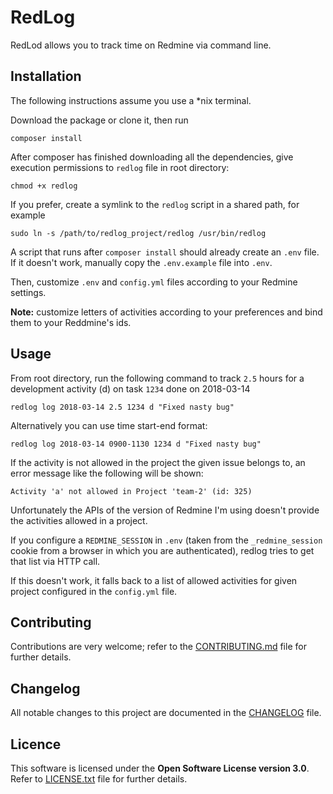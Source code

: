 # RedLog
RedLod allows you to track time on Redmine via command line.

## Installation
The following instructions assume you use a \*nix terminal.

Download the package or clone it, then run 

    composer install

After composer has finished downloading all the dependencies, give execution permissions to `redlog` file in root directory:

    chmod +x redlog

If you prefer, create a symlink to the `redlog` script in a shared path, for example

    sudo ln -s /path/to/redlog_project/redlog /usr/bin/redlog    

A script that runs after `composer install` should already create an `.env` file.
If it doesn't work, manually copy the `.env.example` file into `.env`.

Then, customize `.env` and `config.yml` files according to your Redmine settings.

**Note:** customize letters of activities according to your preferences and bind them to your Reddmine's ids.

## Usage
From root directory, run the following command to track `2.5` hours for a development activity (d) on task `1234` done on 2018-03-14

    redlog log 2018-03-14 2.5 1234 d "Fixed nasty bug"

Alternatively you can use time start-end format:

    redlog log 2018-03-14 0900-1130 1234 d "Fixed nasty bug"

If the activity is not allowed in the project the given issue belongs to,
an error message like the following will be shown:

    Activity 'a' not allowed in Project 'team-2' (id: 325)

Unfortunately the APIs of the version of Redmine I'm using doesn't provide the 
activities allowed in a project.

If you configure a `REDMINE_SESSION` in `.env` (taken from the 
`_redmine_session` cookie from a browser in which you are authenticated), redlog
tries to get that list via HTTP call. 

If this doesn't work, it falls back to a list of allowed activities for given 
project configured in the `config.yml` file.     

## Contributing
Contributions are very welcome; refer to the [CONTRIBUTING.md](CONTRIBUTING.md) file for further details.

## Changelog
All notable changes to this project are documented in the [CHANGELOG](CHANGELOG.md) file.

## Licence
This software is licensed under the **Open Software License version 3.0**.
Refer to [LICENSE.txt](LICENSE.txt) file for further details.